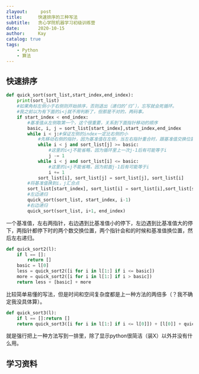 ```yaml
---
zlayout:     post
title:      快速排序的三种写法
subtitle:   贪心学院机器学习初级训练营
date:       2020-10-15
author:     Kay
catalog: true
tags:
    - Python
	- 算法
---
```




## 快速排序
```python
def quick_sort(sort_list,start_index,end_index):
    print(sort_list)
    #如果角标左侧小于右侧则开始排序，否则退出（递归的‘归’），忘写就会死循环。
    #我之前以为有下面的i<j就不用判断了，但那是不对的，两码事。
    if start_index < end_index:
        #基准值从左侧取第一个，这个很重要，关系到下面指针移动的顺序
        basic, i, j = sort_list[start_index],start_index,end_index
        while i < j:#保证左侧的index一定比右侧的小
            #先移动右侧的指针，因为基准值在左侧，当左右指针重合时，跟基准值交换位置的值应该小于基准值
            while i < j and sort_list[j] >= basic:
                #这里的i<j不能省略，因为循环里上一次j-1后有可能等于i
                j -= 1
            while i < j and sort_list[i] <= basic:
                #这里的i<j不能省略，因为前面j-1后有可能等于i
                i += 1
            sort_list[i], sort_list[j] = sort_list[j], sort_list[i]
        #将基准值换到i，j汇合点
        sort_list[start_index], sort_list[i] = sort_list[i],sort_list[start_index]
        #左边递归
        quick_sort(sort_list, start_index, i-1)
        #右边递归
        quick_sort(sort_list, i+1, end_index)
```



一个基准值，左右两指针，右边遇到比基准值小的停下，左边遇到比基准值大的停下，两指针都停下时的两个数交换位置，两个指针会和的时候和基准值换位置，然后左右递归。



```python
def quick_sort2(l):
    if l == []:
        return []
    basic = l[0]
    less = quick_sort2([i for i in l[1:] if i <= basic])
    more = quick_sort2([i for i in l[1:] if i > basic])
    return less + [basic] + more
```

比较简单易懂的写法，但是时间和空间复杂度都是上一种方法的两倍多（？我不确定我没具体算）。



```python
def quick_sort3(l):
    if l == []:return []
    return quick_sort3([i for i in l[1:] if i <= l[0]]) + [l[0]] + quick_sort3([i for i in l[1:] if i > l[0]])
```

就是强行把上一种方法写到一排里，除了显示python很简洁（装X）以外并没有什么用。



## 学习资料

